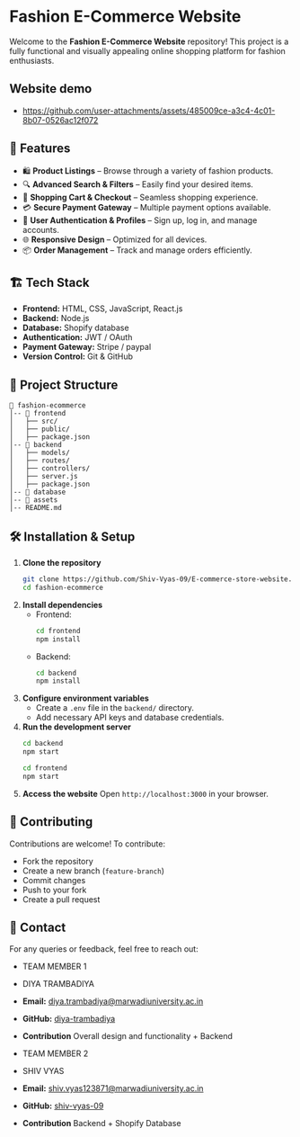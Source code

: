  # Fashion E-Commerce Website

Welcome to the **Fashion E-Commerce Website** repository! This project is a fully functional and visually appealing online shopping platform for fashion enthusiasts.


## Website demo
- https://github.com/user-attachments/assets/485009ce-a3c4-4c01-8b07-0526ac12f072
  
## 🚀 Features
- 🛍️ **Product Listings** – Browse through a variety of fashion products.
- 🔍 **Advanced Search & Filters** – Easily find your desired items.
- 🛒 **Shopping Cart & Checkout** – Seamless shopping experience.
- 💳 **Secure Payment Gateway** – Multiple payment options available.
- 👤 **User Authentication & Profiles** – Sign up, log in, and manage accounts.
- 🌐 **Responsive Design** – Optimized for all devices.
- 📦 **Order Management** – Track and manage orders efficiently.

## 🏗️ Tech Stack
- **Frontend:** HTML, CSS, JavaScript, React.js
- **Backend:** Node.js 
- **Database:** Shopify database
- **Authentication:** JWT / OAuth
- **Payment Gateway:** Stripe / paypal
- **Version Control:** Git & GitHub

## 📂 Project Structure
```
📁 fashion-ecommerce
│-- 📁 frontend
│   ├── src/
│   ├── public/
│   ├── package.json
│-- 📁 backend
│   ├── models/
│   ├── routes/
│   ├── controllers/
│   ├── server.js
│   ├── package.json
│-- 📁 database
│-- 📁 assets
│-- README.md
```

## 🛠️ Installation & Setup
1. **Clone the repository**
   ```bash
   git clone https://github.com/Shiv-Vyas-09/E-commerce-store-website.git
   cd fashion-ecommerce
   ```
2. **Install dependencies**
   - Frontend:
     ```bash
     cd frontend
     npm install
     ```
   - Backend:
     ```bash
     cd backend
     npm install
     ```
3. **Configure environment variables**
   - Create a `.env` file in the `backend/` directory.
   - Add necessary API keys and database credentials.
4. **Run the development server**
   ```bash
   cd backend
   npm start
   ```
   ```bash
   cd frontend
   npm start
   ```
5. **Access the website**
   Open `http://localhost:3000` in your browser.

## 📌 Contributing
Contributions are welcome! To contribute:
- Fork the repository
- Create a new branch (`feature-branch`)
- Commit changes
- Push to your fork
- Create a pull request

## 📧 Contact
For any queries or feedback, feel free to reach out:

- TEAM MEMBER 1
- DIYA TRAMBADIYA
- **Email:** diya.trambadiya@marwadiuniversity.ac.in
- **GitHub:** [diya-trambadiya](https://github.com/diya-trambadiya)
- **Contribution** Overall design and functionality + Backend

- TEAM MEMBER 2
- SHIV VYAS 
- **Email:** shiv.vyas123871@marwadiuniversity.ac.in
- **GitHub:** [shiv-vyas-09](https://github.com/Shiv-Vyas-09)
- **Contribution** Backend + Shopify Database



